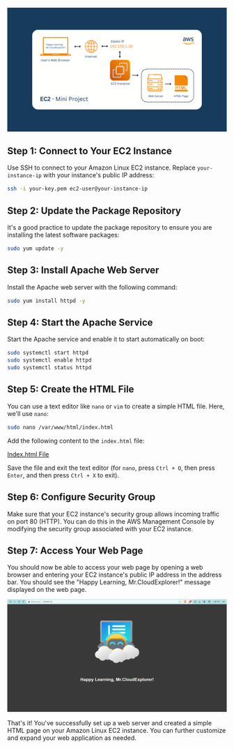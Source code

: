 ![architecture](<../../img/readme/EC2 Mini Project.png>)

## Step 1: Connect to Your EC2 Instance

Use SSH to connect to your Amazon Linux EC2 instance. Replace `your-instance-ip` with your instance's public IP address:

```bash
ssh -i your-key.pem ec2-user@your-instance-ip
```

## Step 2: Update the Package Repository

It's a good practice to update the package repository to ensure you are installing the latest software packages:

```bash
sudo yum update -y
```

## Step 3: Install Apache Web Server

Install the Apache web server with the following command:

```bash
sudo yum install httpd -y
```

## Step 4: Start the Apache Service

Start the Apache service and enable it to start automatically on boot:

```bash
sudo systemctl start httpd
sudo systemctl enable httpd
sudo systemctl status httpd
```

## Step 5: Create the HTML File

You can use a text editor like `nano` or `vim` to create a simple HTML file. Here, we'll use `nano`:

```bash
sudo nano /var/www/html/index.html
```

Add the following content to the `index.html` file:

[Index.html File](Index.html)

Save the file and exit the text editor (for `nano`, press `Ctrl + O`, then press `Enter`, and then press `Ctrl + X` to exit).

## Step 6: Configure Security Group

Make sure that your EC2 instance's security group allows incoming traffic on port 80 (HTTP). You can do this in the AWS Management Console by modifying the security group associated with your EC2 instance.

## Step 7: Access Your Web Page

You should now be able to access your web page by opening a web browser and entering your EC2 instance's public IP address in the address bar. You should see the "Happy Learning, Mr.CloudExplorer!" message displayed on the web page.

![alt text](<../../img/ec2/Page Hosted.png>)

That's it! You've successfully set up a web server and created a simple HTML page on your Amazon Linux EC2 instance. You can further customize and expand your web application as needed.
